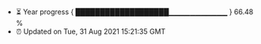- ⏳ Year progress { ███████████████████▁▁▁▁▁▁▁▁▁▁▁ } 66.48 %
- ⏰ Updated on Tue, 31 Aug 2021 15:21:35 GMT

